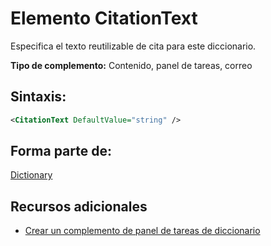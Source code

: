 
# Elemento CitationText
Especifica el texto reutilizable de cita para este diccionario.

 **Tipo de complemento:** Contenido, panel de tareas, correo


## Sintaxis:


```XML
<CitationText DefaultValue="string" />
```


## Forma parte de:

[Dictionary](../../reference/manifest/dictionary.md)


## Recursos adicionales



- [Crear un complemento de panel de tareas de diccionario](../../docs/word/dictionary-task-pane-add-ins.md)
    
